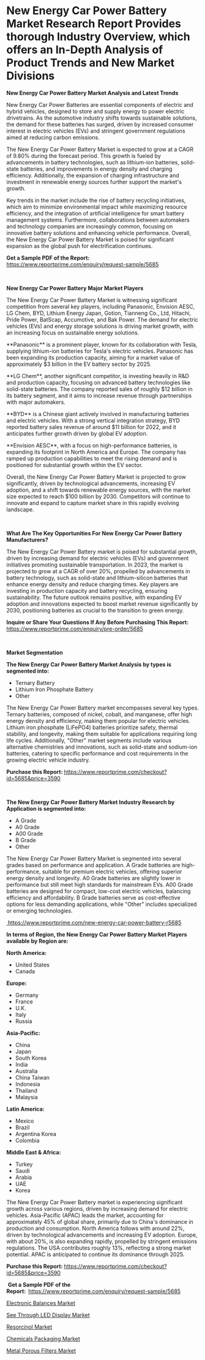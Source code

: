 <p><h1>New Energy Car Power Battery Market Research Report Provides thorough Industry Overview, which offers an In-Depth Analysis of Product Trends and New Market Divisions</h1></p><p><strong>New Energy Car Power Battery Market Analysis and Latest Trends</strong></p>
<p><p>New Energy Car Power Batteries are essential components of electric and hybrid vehicles, designed to store and supply energy to power electric drivetrains. As the automotive industry shifts towards sustainable solutions, the demand for these batteries has surged, driven by increased consumer interest in electric vehicles (EVs) and stringent government regulations aimed at reducing carbon emissions.</p><p>The New Energy Car Power Battery Market is expected to grow at a CAGR of 9.80% during the forecast period. This growth is fueled by advancements in battery technologies, such as lithium-ion batteries, solid-state batteries, and improvements in energy density and charging efficiency. Additionally, the expansion of charging infrastructure and investment in renewable energy sources further support the market's growth.</p><p>Key trends in the market include the rise of battery recycling initiatives, which aim to minimize environmental impact while maximizing resource efficiency, and the integration of artificial intelligence for smart battery management systems. Furthermore, collaborations between automakers and technology companies are increasingly common, focusing on innovative battery solutions and enhancing vehicle performance. Overall, the New Energy Car Power Battery Market is poised for significant expansion as the global push for electrification continues.</p></p>
<p><strong>Get a Sample PDF of the Report:&nbsp;</strong> <a href="https://www.reportprime.com/enquiry/request-sample/5685?utm_campaign=1596&utm_medium=2&utm_source=Github&utm_content=ia&utm_term=28102024&utm_id=new-energy-car-power-battery">https://www.reportprime.com/enquiry/request-sample/5685</a></p>
<p>&nbsp;</p>
<p><strong>New Energy Car Power Battery Major Market Players</strong></p>
<p><p>The New Energy Car Power Battery Market is witnessing significant competition from several key players, including Panasonic, Envision AESC, LG Chem, BYD, Lithium Energy Japan, Gotion, Tianneng Co., Ltd, Hitachi, Pride Power, BatScap, Accumotive, and Bak Power. The demand for electric vehicles (EVs) and energy storage solutions is driving market growth, with an increasing focus on sustainable energy solutions.</p><p>**Panasonic** is a prominent player, known for its collaboration with Tesla, supplying lithium-ion batteries for Tesla's electric vehicles. Panasonic has been expanding its production capacity, aiming for a market value of approximately $3 billion in the EV battery sector by 2025.</p><p>**LG Chem**, another significant competitor, is investing heavily in R&D and production capacity, focusing on advanced battery technologies like solid-state batteries. The company reported sales of roughly $12 billion in its battery segment, and it aims to increase revenue through partnerships with major automakers.</p><p>**BYD** is a Chinese giant actively involved in manufacturing batteries and electric vehicles. With a strong vertical integration strategy, BYD reported battery sales revenue of around $11 billion for 2022, and it anticipates further growth driven by global EV adoption.</p><p>**Envision AESC**, with a focus on high-performance batteries, is expanding its footprint in North America and Europe. The company has ramped up production capabilities to meet the rising demand and is positioned for substantial growth within the EV sector.</p><p>Overall, the New Energy Car Power Battery Market is projected to grow significantly, driven by technological advancements, increasing EV adoption, and a shift towards renewable energy sources, with the market size expected to reach $100 billion by 2030. Competitors will continue to innovate and expand to capture market share in this rapidly evolving landscape.</p></p>
<p>&nbsp;</p>
<p><strong>What Are The Key Opportunities For New Energy Car Power Battery Manufacturers?</strong></p>
<p><p>The New Energy Car Power Battery market is poised for substantial growth, driven by increasing demand for electric vehicles (EVs) and government initiatives promoting sustainable transportation. In 2023, the market is projected to grow at a CAGR of over 20%, propelled by advancements in battery technology, such as solid-state and lithium-silicon batteries that enhance energy density and reduce charging times. Key players are investing in production capacity and battery recycling, ensuring sustainability. The future outlook remains positive, with expanding EV adoption and innovations expected to boost market revenue significantly by 2030, positioning batteries as crucial to the transition to green energy.</p></p>
<p><strong>Inquire or Share Your Questions If Any Before Purchasing This Report:</strong> <a href="https://www.reportprime.com/enquiry/pre-order/5685?utm_campaign=1596&utm_medium=2&utm_source=Github&utm_content=ia&utm_term=28102024&utm_id=new-energy-car-power-battery">https://www.reportprime.com/enquiry/pre-order/5685</a></p>
<p>&nbsp;</p>
<p><strong>Market Segmentation</strong></p>
<p><strong>The New Energy Car Power Battery Market Analysis by types is segmented into:</strong></p>
<p><ul><li>Ternary Battery</li><li>Lithium Iron Phosphate Battery</li><li>Other</li></ul></p>
<p><p>The New Energy Car Power Battery market encompasses several key types. Ternary batteries, composed of nickel, cobalt, and manganese, offer high energy density and efficiency, making them popular for electric vehicles. Lithium iron phosphate (LiFePO4) batteries prioritize safety, thermal stability, and longevity, making them suitable for applications requiring long life cycles. Additionally, "Other" market segments include various alternative chemistries and innovations, such as solid-state and sodium-ion batteries, catering to specific performance and cost requirements in the growing electric vehicle industry.</p></p>
<p><strong>Purchase this Report:&nbsp;</strong><a href="https://www.reportprime.com/checkout?id=5685&price=3590&utm_campaign=1596&utm_medium=2&utm_source=Github&utm_content=ia&utm_term=28102024&utm_id=new-energy-car-power-battery">https://www.reportprime.com/checkout?id=5685&price=3590</a></p>
<p>&nbsp;</p>
<p><strong>The New Energy Car Power Battery Market Industry Research by Application is segmented into:</strong></p>
<p><ul><li>A Grade</li><li>A0 Grade</li><li>A00 Grade</li><li>B Grade</li><li>Other</li></ul></p>
<p><p>The New Energy Car Power Battery Market is segmented into several grades based on performance and application. A Grade batteries are high-performance, suitable for premium electric vehicles, offering superior energy density and longevity. A0 Grade batteries are slightly lower in performance but still meet high standards for mainstream EVs. A00 Grade batteries are designed for compact, low-cost electric vehicles, balancing efficiency and affordability. B Grade batteries serve as cost-effective options for less demanding applications, while "Other" includes specialized or emerging technologies.</p></p>
<p><a href="https://www.reportprime.com/new-energy-car-power-battery-r5685?utm_campaign=1596&utm_medium=2&utm_source=Github&utm_content=ia&utm_term=28102024&utm_id=new-energy-car-power-battery">&nbsp;https://www.reportprime.com/new-energy-car-power-battery-r5685</a></p>
<p><strong>In terms of Region, the New Energy Car Power Battery Market Players available by Region are:</strong></p>
<p>
    <p> <strong> North America: </strong>
        <ul>
            <li>United States</li>
            <li>Canada</li>
        </ul>
        </p> 
    <p> <strong> Europe: </strong>
        <ul>
            <li>Germany</li>
            <li>France</li>
            <li>U.K.</li>
            <li>Italy</li>
            <li>Russia</li>
        </ul>
        </p> 
    <p> <strong> Asia-Pacific: </strong>
        <ul>
            <li>China</li>
            <li>Japan</li>
            <li>South Korea</li>
            <li>India</li>
            <li>Australia</li>
            <li>China Taiwan</li>
            <li>Indonesia</li>
            <li>Thailand</li>
            <li>Malaysia</li>
        </ul>
        </p> 
    <p> <strong> Latin America: </strong>
        <ul>
            <li>Mexico</li>
            <li>Brazil</li>
            <li>Argentina Korea</li>
            <li>Colombia</li>
        </ul>
        </p> 
    <p> <strong> Middle East & Africa: </strong>
        <ul>
            <li>Turkey</li>
            <li>Saudi</li>
            <li>Arabia</li>
            <li>UAE</li>
            <li>Korea</li>
        </ul>
    </p>
    </p>
<p><p>The New Energy Car Power Battery market is experiencing significant growth across various regions, driven by increasing demand for electric vehicles. Asia-Pacific (APAC) leads the market, accounting for approximately 45% of global share, primarily due to China's dominance in production and consumption. North America follows with around 22%, driven by technological advancements and increasing EV adoption. Europe, with about 20%, is also expanding rapidly, propelled by stringent emissions regulations. The USA contributes roughly 13%, reflecting a strong market potential. APAC is anticipated to continue its dominance through 2025.</p></p>
<p><strong>Purchase this Report: </strong><a href="https://www.reportprime.com/checkout?id=5685&price=3590&utm_campaign=1596&utm_medium=2&utm_source=Github&utm_content=ia&utm_term=28102024&utm_id=new-energy-car-power-battery">https://www.reportprime.com/checkout?id=5685&price=3590</a></p>
<p>&nbsp;<strong>Get a Sample PDF of the Report:&nbsp;&nbsp;</strong><a href="https://www.reportprime.com/enquiry/request-sample/5685?utm_campaign=1596&utm_medium=2&utm_source=Github&utm_content=ia&utm_term=28102024&utm_id=new-energy-car-power-battery">https://www.reportprime.com/enquiry/request-sample/5685</a></p>
<p><strong></strong></p>
<p><p><a href="https://www.linkedin.com/pulse/electronic-balances-market-size-segmentation-trends-growth-gn1de?utm_campaign=1596&utm_medium=2&utm_source=Github&utm_content=ia&utm_term=28102024&utm_id=new-energy-car-power-battery">Electronic Balances Market</a></p><p><a href="https://github.com/KamrulHadi87/Market-Research-Report-List-1/blob/main/see-through-led-display-market.md?utm_campaign=1596&utm_medium=2&utm_source=Github&utm_content=ia&utm_term=28102024&utm_id=new-energy-car-power-battery">See Through LED Display Market</a></p><p><a href="https://www.linkedin.com/pulse/resorcinol-market-investigation-industry-evolution-forecast-n2txe?utm_campaign=1596&utm_medium=2&utm_source=Github&utm_content=ia&utm_term=28102024&utm_id=new-energy-car-power-battery">Resorcinol Market</a></p><p><a href="https://www.linkedin.com/pulse/chemicals-packaging-market-size-status-forecast-2024-2031-kdl6e?utm_campaign=1596&utm_medium=2&utm_source=Github&utm_content=ia&utm_term=28102024&utm_id=new-energy-car-power-battery">Chemicals Packaging Market</a></p><p><a href="https://www.linkedin.com/pulse/global-metal-porous-filters-market-focus-product-type-stainless-igawe?utm_campaign=1596&utm_medium=2&utm_source=Github&utm_content=ia&utm_term=28102024&utm_id=new-energy-car-power-battery">Metal Porous Filters Market</a></p></p>